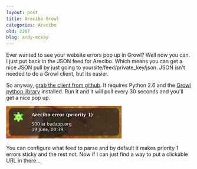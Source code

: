 ```yaml
---
layout: post
title: Arecibo Growl
categories: Arecibo
old: 2267
blog: andy-mckay
---
```

<p>Ever wanted to see your website errors pop up in Growl? Well now you can. I just put back in the JSON feed for Arecibo. Which means you can get a nice JSON pull by just going to yoursite/feed/private_key/json. JSON isn't needed to do a Growl client, but its easier.</p>
<p>So anyway, <a href="http://github.com/andymckay/arecibo/tree/master/clients/">grab the client from github</a>. It requires Python 2.6 and the <a href="http://growl.info/source.php">Growl python library</a> installed. Run it and it will poll every 30 seconds and you'll get a nice pop up.</p>
<img src="/files/arecibo-growl.png" />
<p>You can configure what feed to parse and by default it makes priority 1 errors sticky and the rest not. Now if I can just find a way to put a clickable URL in there...</p>